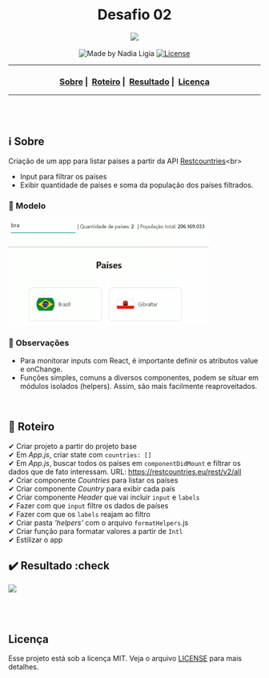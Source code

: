 <h1 align="center">Desafio 02</h1>
<p align="center">
  <img src="../../assets/logo.jpeg" width="300" heigth="300">
</p>


<p align="center">
  <img alt="Made by Nadia Ligia" src="https://img.shields.io/badge/made%20by-Nadia%20Ligia-informational">
  
  <a href="license.md">
  <img alt="License" src="https://img.shields.io/badge/License-MIT-informational">
  </a>
</p>

___

<h3 align="center">
  <a href="#information_source-sobre">Sobre</a>&nbsp;|&nbsp;
  <a href="#book-roteiro">Roteiro</a>&nbsp;|&nbsp;
  <a href="#heavy_check-mark-resultado">Resultado</a>&nbsp;|&nbsp;
  <a href="#licença">Licença</a>
</h3>

___

<br>
<br>

## ℹ️ Sobre

Criação de um app para listar países a partir da API [Restcountries](https://restcountries.eu/rest/v2/all.)<br>
- Input para filtrar os países<br>
- Exibir quantidade de países e soma da população dos países filtrados.<br>

### 📌 Modelo

<img src="./assets/picture.png" width="400"><br>

### 📌 Observações

- Para monitorar inputs com React, é importante definir os atributos value e onChange.
- Funções simples, comuns a diversos componentes, podem se situar em módulos isolados (helpers). Assim, são mais facilmente reaproveitados.

<br>

## 📖 Roteiro

✔ Criar projeto a partir do projeto base<br>
✔ Em *App.js*, criar state com `countries: []`<br>
✔ Em *App.js*, buscar todos os países em `componentDidMount` e filtrar os dados que de fato interessam. URL: https://restcountries.eu/rest/v2/all<br>
✔ Criar componente *Countries* para listar os países<br>
✔ Criar componente *Country* para exibir cada país<br>
✔ Criar componente *Header* que vai incluir `input` e `labels`<br>
✔ Fazer com que `input` filtre os dados de países<br>
✔ Fazer com que os `labels` reajam ao filtro<br>
✔ Criar pasta *'helpers'* com o arquivo `formatHelpers`.js<br>
✔ Criar função para formatar valores a partir de `Intl`<br>
✔ Estilizar o app<br>

## ✔️ Resultado :check

<img src="./assets/results.gif" width="400">

<br><br>


## Licença 
Esse projeto está sob a licença MIT. Veja o arquivo [LICENSE](../../LICENSE) para mais detalhes.
